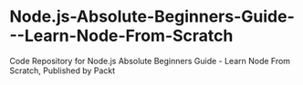 # Node.js-Absolute-Beginners-Guide---Learn-Node-From-Scratch
Code Repository for Node.js Absolute Beginners Guide - Learn Node From Scratch, Published by Packt
